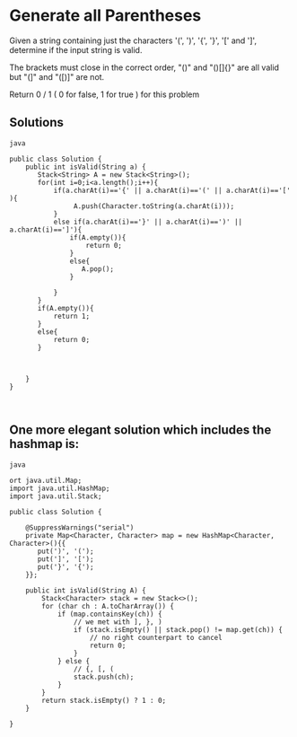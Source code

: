 # Generate all Parentheses

Given a string containing just the characters '(', ')', '{', '}', '[' and ']', determine if the input string is valid.

The brackets must close in the correct order, "()" and "()[]{}" are all valid but "(]" and "([)]" are not.

Return 0 / 1 ( 0 for false, 1 for true ) for this problem


## Solutions

```
java

public class Solution {
	public int isValid(String a) {
	   Stack<String> A = new Stack<String>(); 
	   for(int i=0;i<a.length();i++){
	       if(a.charAt(i)=='{' || a.charAt(i)=='(' || a.charAt(i)=='[' ){
	            A.push(Character.toString(a.charAt(i)));
	       }
	       else if(a.charAt(i)=='}' || a.charAt(i)==')' || a.charAt(i)==']'){
	           if(A.empty()){
	               return 0;
	           }
	           else{
	              A.pop(); 
	           }
	           
	       }
	   }
	   if(A.empty()){
	       return 1;
	   }
	   else{
	       return 0;
	   }
	   
	   
	   
	}
}



```



## One more elegant solution which includes the hashmap is:

```
java

ort java.util.Map;
import java.util.HashMap;
import java.util.Stack;
 
public class Solution {
    
    @SuppressWarnings("serial")
    private Map<Character, Character> map = new HashMap<Character, Character>(){{
       put(')', '(');
       put(']', '[');
       put('}', '{');
    }};
    
    public int isValid(String A) {
        Stack<Character> stack = new Stack<>();
        for (char ch : A.toCharArray()) {
            if (map.containsKey(ch)) {
                // we met with ], }, )
                if (stack.isEmpty() || stack.pop() != map.get(ch)) {
                    // no right counterpart to cancel
                    return 0;
                }
            } else {
                // {, [, (
                stack.push(ch);
            }
        }
        return stack.isEmpty() ? 1 : 0;
    }
    
}




```
